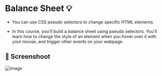 # Balance Sheet :bulb: 

- You can use CSS pseudo selectors to change specific HTML elements.

- In this course, you'll build a balance sheet using pseudo selectors. You'll learn how to change the style of an element when you hover over it with your mouse, and trigger other events on your webpage.

## :camera_flash: Screenshoot 

![image](https://github.com/Hager-elhwarii/Responsive-Web-Design-FreeCodeCamp/assets/80959882/f6a203e6-a4c7-4a6a-8842-b2748f5607ef)
